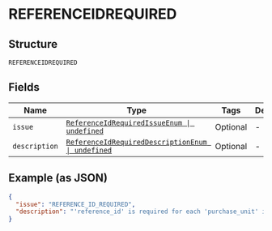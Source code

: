 
# REFERENCEIDREQUIRED

## Structure

`REFERENCEIDREQUIRED`

## Fields

| Name | Type | Tags | Description |
|  --- | --- | --- | --- |
| `issue` | [`ReferenceIdRequiredIssueEnum \| undefined`](../../doc/models/reference-id-required-issue-enum.md) | Optional | - |
| `description` | [`ReferenceIdRequiredDescriptionEnum \| undefined`](../../doc/models/reference-id-required-description-enum.md) | Optional | - |

## Example (as JSON)

```json
{
  "issue": "REFERENCE_ID_REQUIRED",
  "description": "'reference_id' is required for each 'purchase_unit' if multiple 'purchase_unit' are provided."
}
```

